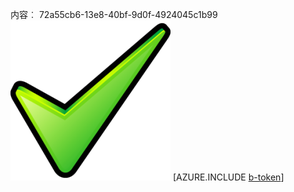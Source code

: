 内容︰ 72a55cb6-13e8-40bf-9d0f-4924045c1b99![图像](40537a7c-ac48-498d-802f-d469fc6b1a1f.png)
[AZURE.INCLUDE [b-token](8e3b1ab4-8b1b-42af-b91d-77940793909e.md)]
